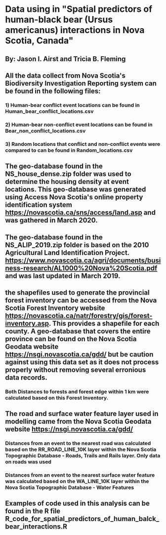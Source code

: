 # Data using in "Spatial predictors of human-black bear (Ursus americanus) interactions in Nova Scotia, Canada" 
## By: Jason I. Airst and Tricia B. Fleming

## All the data collect from Nova Scotia's Biodiversity Investigation Reporting system can be found in the following files:
### 1) Human-bear conflict event locations can be found in Human_bear_conflict_locations.csv
### 2) Human-bear non-conflict event locations can be found in Bear_non_conflict_locations.csv
### 3) Random locations that conflict and non-conflict events were compared to can be found in Random_locations.csv

## The geo-database found in the NS_house_dense.zip folder was used to determine the housing density at event locations. This geo-database was generated using Access Nova Scotia's online property identification system https://novascotia.ca/sns/access/land.asp and was gathered in March 2020.

## The geo-database found in the NS_ALIP_2019.zip folder is based on the 2010 Agricultural Land Identification Project. https://www.novascotia.ca/agri/documents/business-research/AL1000%20Nova%20Scotia.pdf and was last updated in March 2019. 

## the shapefiles used to generate the provincial forest inventory can  be  accessed from the Nova Scotia Forest Inventory website https://novascotia.ca/natr/forestry/gis/forest-inventory.asp. This provides a shapefile for each county. A geo-database that covers the entire province can be found on the Nova Scotia Geodata website https://nsgi.novascotia.ca/gdd/ but be caution against using this data set as it does not process properly without removing several erronious data records.

### Both Distances to forests and forest edge within 1 km were calculated based on this Forest Inventory. 

## The road and surface water feature layer used in modelling came from the Nova Scotia Geodata website https://nsgi.novascotia.ca/gdd/
### Distances from an event to the nearest road was calculated based on the RR_ROAD_LINE_10K layer within the Nova Scotia Topographic Database - Roads, Trails and Rails layer. Only data on roads was used 
### Distances from an event to the nearest surface water feature was calculated based on  the WA_LINE_10K layer within the Nova Scotia Topographic Database - Water Features

## Examples of code used in this analysis can be found in the R file R_code_for_spatial_predictors_of_human_balck_bear_interactions.R
